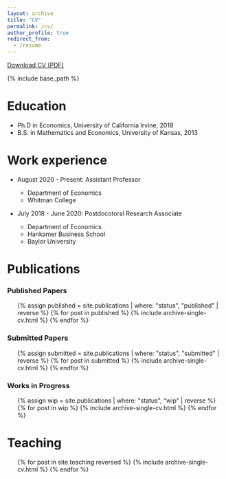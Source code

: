 ```yaml
---
layout: archive
title: "CV"
permalink: /cv/
author_profile: true
redirect_from:
  - /resume
---
```

<p>
  <a href="{{ site.baseurl }}/files/Ralston_CV_2025.pdf" target="_blank" rel="noopener">
    Download CV (PDF)
  </a>
</p>

{% include base_path %}

Education
======
* Ph.D in Economics, University of California Irvine, 2018
* B.S. in Mathematics and Economics, University of Kansas, 2013

Work experience
======
* August 2020 - Present: Assistant Professor
  * Department of Economics
  * Whitman College

* July 2018 - June 2020: Postdocotoral Research Associate
  * Department of Economics
  * Hankamer Business School
  * Baylor University

Publications
======

<h3>Published Papers</h3>
<ul>
{% assign published = site.publications | where: "status", "published" | reverse %}
{% for post in published %}
  {% include archive-single-cv.html %}
{% endfor %}
</ul>

<h3>Submitted Papers</h3>
<ul>
{% assign submitted = site.publications | where: "status", "submitted" | reverse %}
{% for post in submitted %}
  {% include archive-single-cv.html %}
{% endfor %}
</ul>

<h3>Works in Progress</h3>
<ul>
{% assign wip = site.publications | where: "status", "wip" | reverse %}
{% for post in wip %}
  {% include archive-single-cv.html %}
{% endfor %}
</ul>

  
Teaching
======
  <ul>{% for post in site.teaching reversed %}
    {% include archive-single-cv.html %}
  {% endfor %}</ul>
